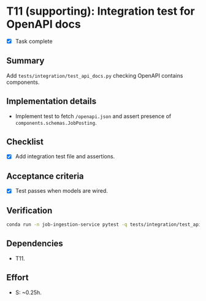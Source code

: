 # T11 (supporting): Integration test for OpenAPI docs

- [x] Task complete

## Summary
Add `tests/integration/test_api_docs.py` checking OpenAPI contains components.

## Implementation details
- Implement test to fetch `/openapi.json` and assert presence of `components.schemas.JobPosting`.

## Checklist
- [x] Add integration test file and assertions.

## Acceptance criteria
- [x] Test passes when models are wired.

## Verification
```bash
conda run -n job-ingestion-service pytest -q tests/integration/test_api_docs.py
```

## Dependencies
- T11.

## Effort
- S: ~0.25h.
